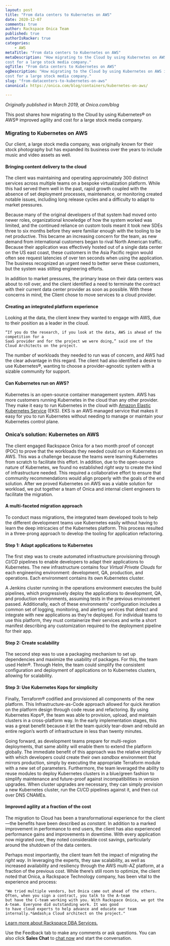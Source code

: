 ```yaml
---
layout: post
title: "From data centers to Kubernetes on AWS"
date: 2020-12-07
comments: true
author: Rackspace Onica Team
published: true
authorIsRacker: true
categories:
    - AWS
metaTitle: "From data centers to Kubernetes on AWS"
metaDescription: "How migrating to the Cloud by using Kubernetes on AWS improved agility and 
cost for a large stock media company."
ogTitle: "From data centers to Kubernetes on AWS"
ogDescription: "How migrating to the Cloud by using Kubernetes on AWS improved agility and 
cost for a large stock media company."
slug: "from-datacenters-to-kubernetes-on-aws"
canonical: https://onica.com/blog/containers/kubernetes-on-aws/

---
```


*Originally published in March 2019, at Onica.com/blog*

This post shares how migrating to the Cloud by using Kubernetes&reg; on AWS&reg; improved agility and
cost for a large stock media company.

<!--more-->

### Migrating to Kubernetes on AWS

Our client, a large stock media company, was originally known for their stock photography
but has expanded its business over the years to include music and video assets as well.

#### Bringing content delivery to the cloud

The client was maintaining and operating approximately 300 distinct services across multiple teams
on a bespoke virtualization platform. While this had served them well in the past, rapid growth coupled
with the absence of set deployment processes, maintenance, or monitoring created notable issues, including
long release cycles and a difficulty to adapt to market pressures.

Because many of the original developers of that system had moved onto newer roles, organizational knowledge
of how the system worked was limited, and the continued reliance on custom tools meant it took new SDEs
three to six months before they were familiar enough with the tooling to be net productive. This became
an increasing concern for the team, as new demand from international customers began to rival
North American traffic. Because their application was effectively hosted out of a single data center on the
US east coast, these customers in the Asia Pacific region would often see request latencies of over
ten seconds when using the application. The business recognized an urgent need to better serve these customers,
but the system was stilting engineering efforts.

In addition to market pressures, the primary lease on their data centers was about to roll over, and
the client identified a need to terminate the contract with their current data center provider
as soon as possible. With these concerns in mind, the Client chose to move services to a cloud provider.

#### Creating an integrated platform experience

Looking at the data, the client knew they wanted to engage with AWS, due to their position as a leader in the cloud.

    “If you do the research, if you look at the data, AWS is ahead of the competition for a
    SaaS provider and for the project we were doing,” said one of the Cloud Architects on the project.

The number of workloads they needed to run was of concern, and AWS had the clear advantage in this regard.
The client had also identified a desire to use Kubernetes&reg;, wanting to choose a provider-agnostic system with a
sizable community for support.

#### Can Kubernetes run on AWS?

Kubernetes is an open-source container management system. AWS has more customers running Kubernetes
in the cloud than any other provider. They make it easy to run Kubernetes in the cloud with
[Amazon Elastic Kubernetes Service](https://onica.com/videos/amazon-ecs-vs-eks/) (EKS). EKS is an
AWS managed service that makes it easy for you to run Kubernetes without needing to manage or maintain
your Kubernetes control plane.

### Onica’s solution: Kubernetes on AWS

The client engaged Rackspace Onica for a two month proof of concept (POC) to prove that the workloads they needed
could run on Kubernetes on AWS. This was a challenge because the teams were learning Kubernetes from scratch to
facilitate this effort. In addition, due to the open-source nature of Kubernetes, we found no established
*right way* to create the kind of infrastructure needed. This required a collaborative effort to
ensure that community recommendations would align properly with the goals of the end solution. After we proved Kubernetes
on AWS was a viable solution for workload, we put together a team of Onica and internal client
engineers to facilitate the migration.

#### A multi-faceted migration approach

To conduct mass migrations, the integrated team developed tools to help the different development teams
use Kubernetes easily without having to learn the deep intricacies of the Kubernetes platform. This process resulted
in a three-prong approach to develop the tooling for application refactoring.

#### Step 1: Adapt applications to Kubernetes

The first step was to create automated infrastructure provisioning through *CI/CD* pipelines to enable
developers to adapt their applications to Kubernetes. The new infrastructure contains four *Virtual Private Clouds*
for each engineering environment: development, QA, production, and operations. Each environment contains its own
Kubernetes cluster.

A Jenkins cluster running in the operations environment executes the build pipelines, which
progressively deploy the applications to development, QA, and production environments, assuming tests in
the previous environment passed. Additionally, each of these environments' configuration includes a common set of
logging, monitoring, and alerting services that detect and integrate with new applications as they’re deployed.
For individual teams to use this platform, they must containerize their services and write a short manifest
describing any customization required to the deployment pipeline for their app.

#### Step 2: Create scalability

The second step was to use a packaging mechanism to set up dependencies and maximize the usability of packages.
For this, the team used Helm&reg;. Through Helm, the team could simplify the consistent configuration and
deployment of applications on to Kubernetes clusters, allowing for scalability.

#### Step 3: Use Kubernetes Kops for simplicity

Finally, Terraform&reg; codified and provisioned all components of the new platform. This Infrastructure-as-Code
approach allowed for quick iteration on the platform design through code reuse and refactoring. By using
Kubernetes Kops&reg;, the team was able to provision, upload, and maintain clusters in a cross-platform way. In the early
implementation stages, this was a great benefit because it let the team quickly tear-down and rebuild an
entire region’s worth of infrastructure in less than twenty minutes.

Going forward, as development teams prepare for multi-region deployments, that same ability will enable them
to extend the platform globally. The immediate benefit of this approach was the relative simplicity with which
developers could create their own *sandbox* environment that mirrors production, simply by executing the appropriate
Terraform module with a new set of parameters. Furthermore, the team leveraged the ability to reuse modules
to deploy Kubernetes clusters in a blue/green fashion to simplify maintenance and future-proof against
incompatibilities in version upgrades. When cluster upgrades are necessary, they can simply provision a new
Kubernetes cluster, run the CI/CD pipelines against it, and then cut over DNS CNAMEs.

#### Improved agility at a fraction of the cost

The migration to Cloud has been a transformational experience for the client&mdash;the benefits have been described
as *constant.* In addition to a marked improvement in performance to end users, the client has also experienced
performance gains and improvements in downtime. With every application now migrated over, they noted considerable
cost savings, particularly around the shutdown of the data centers.

Perhaps most importantly, the client team felt the impact of migrating *the right way*. In leveraging the experts,
they saw scalability, as well as increased availability and resiliency through the AWS multi-AZ platform, at a fraction
of the previous cost. While there’s still room to optimize, the client noted that Onica, a Rackspace Technology company,
has been vital to the experience and process:

    "We tried multiple vendors, but Onica came out ahead of the others. Often, when you sign a contract, you talk to the A-team 
    but have the C-team working with you. With Rackspace Onica, we got the A-team. Everyone did outstanding work. It was good
    to have cloud experts to help advance and educate our team internally.*&mdash;a Cloud architect on the project."

<a class="cta purple" id="cta" href="https://www.rackspace.com/data/dba-services">Learn more about Rackspace DBA Services.</a>

Use the Feedback tab to make any comments or ask questions. You can also click
**Sales Chat** to [chat now](https://www.rackspace.com/) and start the conversation.
